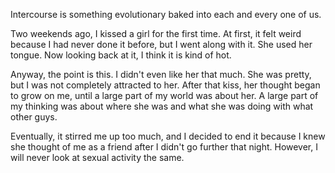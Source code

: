 Intercourse is something evolutionary baked into each and every one of us.

Two weekends ago, I kissed a girl for the first time. At first, it felt weird because I had never done it before, but I went along with it. She used her tongue. Now looking back at it, I think it is kind of hot.

Anyway, the point is this. I didn't even like her that much. She was pretty, but I was not completely attracted to her. After that kiss, her thought began to grow on me, until a large part of my world was about her. A large part of my thinking was about where she was and what she was doing with what other guys.

Eventually, it stirred me up too much, and I decided to end it because I knew she thought of me as a friend after I didn't go further that night. However, I will never look at sexual activity the same.